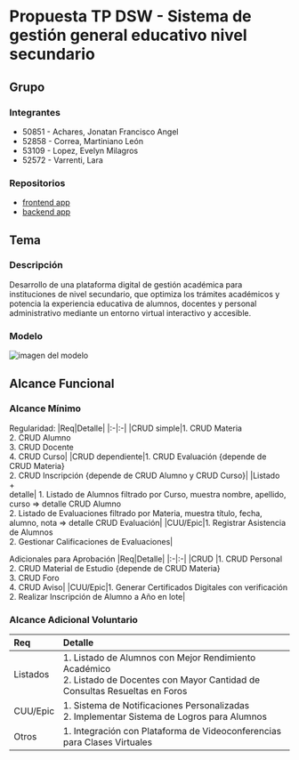 # Propuesta TP DSW - Sistema de gestión general educativo nivel secundario

## Grupo
### Integrantes
* 50851 - Achares, Jonatan Francisco Angel
* 52858 - Correa, Martiniano León
* 53109 - Lopez, Evelyn Milagros
* 52572 - Varrenti, Lara

### Repositorios
* [frontend app](http://hyperlinkToGihubOrGitlab)
* [backend app](http://hyperlinkToGihubOrGitlab)

## Tema
### Descripción
Desarrollo de una plataforma digital de gestión académica para instituciones de nivel secundario, que optimiza los trámites académicos y potencia la experiencia educativa de alumnos, docentes y personal administrativo mediante un entorno virtual interactivo y accesible.

### Modelo
![imagen del modelo]()

## Alcance Funcional 

### Alcance Mínimo

Regularidad:
|Req|Detalle|
|:-|:-|
|CRUD simple|1. CRUD Materia<br>2. CRUD Alumno<br>3. CRUD Docente<br>4. CRUD Curso|
|CRUD dependiente|1. CRUD Evaluación {depende de CRUD Materia}<br>2. CRUD Inscripción {depende de CRUD Alumno y CRUD Curso}|
|Listado<br>+<br>detalle| 1. Listado de Alumnos filtrado por Curso, muestra nombre, apellido, curso => detalle CRUD Alumno<br> 2. Listado de Evaluaciones filtrado por Materia, muestra título, fecha, alumno, nota => detalle CRUD Evaluación|
|CUU/Epic|1. Registrar Asistencia de Alumnos<br>2. Gestionar Calificaciones de Evaluaciones|


Adicionales para Aprobación
|Req|Detalle|
|:-|:-|
|CRUD |1. CRUD Personal<br>2. CRUD Material de Estudio {depende de CRUD Materia}<br>3. CRUD Foro<br>4. CRUD Aviso|
|CUU/Epic|1. Generar Certificados Digitales con verificación<br>2. Realizar Inscripción de Alumno a Año en lote|


### Alcance Adicional Voluntario

|Req|Detalle|
|:-|:-|
|Listados |1. Listado de Alumnos con Mejor Rendimiento Académico <br>2. Listado de Docentes con Mayor Cantidad de Consultas Resueltas en Foros|
|CUU/Epic|1. Sistema de Notificaciones Personalizadas<br>2. Implementar Sistema de Logros para Alumnos|
|Otros|1. Integración con Plataforma de Videoconferencias para Clases Virtuales|

